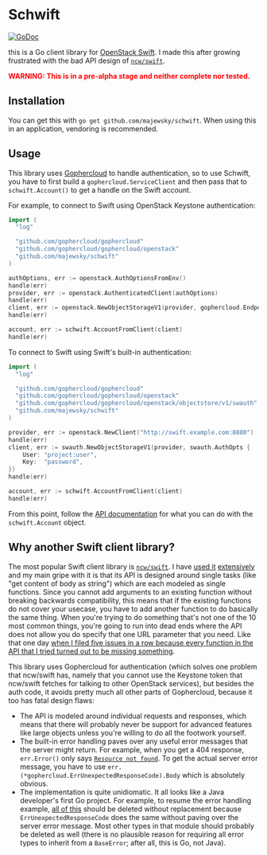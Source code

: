 # Schwift

[![GoDoc](https://godoc.org/github.com/majewsky/schwift?status.svg)](https://godoc.org/github.com/majewsky/schwift)

this is a Go client library for [OpenStack Swift](https://github.com/openstack/swift). I made this after growing
frustrated with the bad API design of [`ncw/swift`](https://github.com/ncw/swift).

<p style="color:red;font-weight:bold">WARNING: This is in a pre-alpha stage and neither complete nor tested.</p>

## Installation

You can get this with `go get github.com/majewsky/schwift`. When using this in an application, vendoring is recommended.

## Usage

This library uses [Gophercloud](https://github.com/gophercloud/gophercloud) to handle authentication, so to use Schwift, you have to first build a `gophercloud.ServiceClient` and then pass that to `schwift.Account()` to get a handle on the Swift account.

For example, to connect to Swift using OpenStack Keystone authentication:

```go
import (
  "log"

  "github.com/gophercloud/gophercloud"
  "github.com/gophercloud/gophercloud/openstack"
  "github.com/majewsky/schwift"
)

authOptions, err := openstack.AuthOptionsFromEnv()
handle(err)
provider, err := openstack.AuthenticatedClient(authOptions)
handle(err)
client, err := openstack.NewObjectStorageV1(provider, gophercloud.EndpointOpts {})
handle(err)

account, err := schwift.AccountFromClient(client)
handle(err)
```

To connect to Swift using Swift's built-in authentication:

```go
import (
  "log"

  "github.com/gophercloud/gophercloud"
  "github.com/gophercloud/gophercloud/openstack"
  "github.com/gophercloud/gophercloud/openstack/objectstore/v1/swauth"
  "github.com/majewsky/schwift"
)

provider, err := openstack.NewClient("http://swift.example.com:8080")
handle(err)
client, err := swauth.NewObjectStorageV1(provider, swauth.AuthOpts {
    User: "project:user",
    Key:  "password",
})
handle(err)

account, err := schwift.AccountFromClient(client)
handle(err)
```

From this point, follow the [API documentation](https://godoc.org/github.com/majewsky/schwift) for what you can do with
the `schwift.Account` object.

## Why another Swift client library?

The most popular Swift client library is [`ncw/swift`](https://github.com/ncw/swift). I have [used
it](https://github.com/docker/distribution/pull/2441) [extensively](https://github.com/sapcc/swift-http-import) and my
main gripe with it is that its API is designed around single tasks (like "get content of body as string") which are each
modeled as single functions. Since you cannot add arguments to an existing function without breaking backwards
compatibility, this means that if the existing functions do not cover your usecase, you have to add another function to
do basically the same thing. When you're trying to do something that's not one of the 10 most common things, you're
going to run into dead ends where the API does not allow you do specify that one URL parameter that you need. Like that
one day [when I filed five issues in a row because every function in the API that I tried turned out to be missing
something](https://github.com/ncw/swift/issues?utf8=%E2%9C%93&q=is%3Aissue+author%3Amajewsky+created%3A2017-11).

This library uses Gophercloud for authentication (which solves one problem that ncw/swift has, namely that you cannot
use the Keystone token that ncw/swift fetches for talking to other OpenStack services), but besides the auth code, it
avoids pretty much all other parts of Gophercloud, because it too has fatal design flaws:

- The API is modeled around individual requests and responses, which means that there will probably never be support for
  advanced features like large objects unless you're willing to do all the footwork yourself.
- The built-in error handling paves over any useful error messages that the server might return. For example, when you
  get a 404 response, `err.Error()` only says [`Resource not
  found`](https://github.com/gophercloud/gophercloud/blob/4a3f5ae58624b68283375060dad06a214b05a32b/errors.go#L112). To
  get the actual server error message, you have to use `err.(*gophercloud.ErrUnexpectedResponseCode).Body` which is
  absolutely obvious.
- The implementation is quite unidiomatic. It all looks like a Java developer's first Go project. For example, to resume
  the error handling example, [all of
  this](https://github.com/gophercloud/gophercloud/blob/4a3f5ae58624b68283375060dad06a214b05a32b/errors.go#L65-L178)
  should be deleted without replacement because `ErrUnexpectedResponseCode` does the same without paving over the server
  error message. Most other types in that module should probably be deleted as well (there is no plausible reason for
  requiring all error types to inherit from a `BaseError`; after all, this is Go, not Java).
